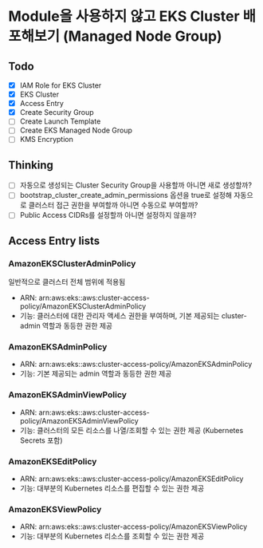 # Module을 사용하지 않고 EKS Cluster 배포해보기 (Managed Node Group)

## Todo

- [x] IAM Role for EKS Cluster  
- [x] EKS Cluster  
- [x] Access Entry  
- [x] Create Security Group  
- [ ] Create Launch Template  
- [ ] Create EKS Managed Node Group  
- [ ] KMS Encryption  

## Thinking

- [ ] 자동으로 생성되는 Cluster Security Group을 사용할까 아니면 새로 생성할까?  
- [ ] bootstrap_cluster_create_admin_permissions 옵션을 true로 설정해 자동으로 클러스터 접근 권한을 부여할까 아니면 수동으로 부여할까?  
- [ ] Public Access CIDRs를 설정할까 아니면 설정하지 않을까?  

## Access Entry lists

### AmazonEKSClusterAdminPolicy

일반적으로 클러스터 전체 범위에 적용됨

- ARN: arn:aws:eks::aws:cluster-access-policy/AmazonEKSClusterAdminPolicy
- 기능: 클러스터에 대한 관리자 액세스 권한을 부여하며, 기본 제공되는 cluster-admin 역할과 동등한 권한 제공

### AmazonEKSAdminPolicy

- ARN: arn:aws:eks::aws:cluster-access-policy/AmazonEKSAdminPolicy
- 기능: 기본 제공되는 admin 역할과 동등한 권한 제공

### AmazonEKSAdminViewPolicy

- ARN: arn:aws:eks::aws:cluster-access-policy/AmazonEKSAdminViewPolicy
- 기능: 클러스터의 모든 리소스를 나열/조회할 수 있는 권한 제공 (Kubernetes Secrets 포함)

### AmazonEKSEditPolicy

- ARN: arn:aws:eks::aws:cluster-access-policy/AmazonEKSEditPolicy
- 기능: 대부분의 Kubernetes 리소스를 편집할 수 있는 권한 제공

### AmazonEKSViewPolicy

- ARN: arn:aws:eks::aws:cluster-access-policy/AmazonEKSViewPolicy
- 기능: 대부분의 Kubernetes 리소스를 조회할 수 있는 권한 제공

